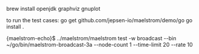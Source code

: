 brew install openjdk graphviz gnuplot

to run the test cases:
go get github.com/jepsen-io/maelstrom/demo/go
go install .

{maelstrom-echo}$ ../maelstrom/maelstrom test -w broadcast --bin ~/go/bin/maelstrom-broadcast-3a --node-count 1 --time-limit 20 --rate 10